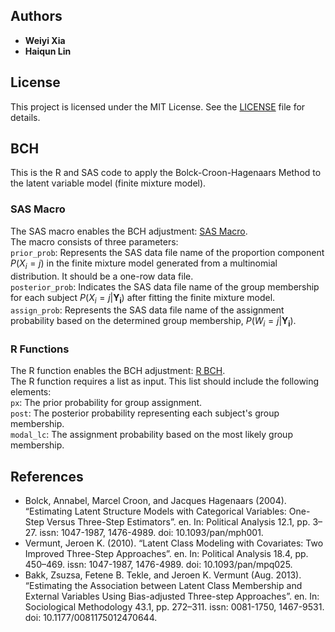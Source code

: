 ## Authors

- **Weiyi Xia** 
- **Haiqun Lin** 

## License

This project is licensed under the MIT License. See the [LICENSE](./LICENSE) file for details.

## BCH
This is the R and SAS code to apply the Bolck-Croon-Hagenaars Method to the latent variable model (finite mixture model).


### SAS Macro
The SAS macro enables the BCH adjustment: 
[SAS Macro](https://github.com/xwytracy/BCH/blob/main/SAS/SAS_macro.sas). \
The macro consists of three parameters:\
`prior_prob`: Represents the SAS data file name of the proportion component $P(X_i=j)$ in the finite mixture model generated from a multinomial distribution. It should be a one-row data file.\
`posterior_prob`: Indicates the SAS data file name of the group membership for each subject $P(X_i=j|\boldsymbol{Y_i})$ after fitting the finite mixture model.\
`assign_prob`: Represents the SAS data file name of the assignment probability based on the determined group membership, $P(W_i=j|\boldsymbol{Y_i})$.

### R Functions
The R function enables the BCH adjustment: 
[R BCH](https://github.com/xwytracy/BCH/blob/main/R/function_BCH.R).\
The R function requires a list as input. This list should include the following elements:\
`px`: The prior probability for group assignment.\
`post`: The posterior probability representing each subject's group membership.\
`modal_lc`: The assignment probability based on the most likely group membership.

## References
- Bolck, Annabel, Marcel Croon, and Jacques Hagenaars (2004). “Estimating Latent Structure Models with Categorical Variables: One-Step Versus Three-Step Estimators”. en. In: Political Analysis 12.1, pp. 3–27. issn: 1047-1987, 1476-4989. doi: 10.1093/pan/mph001.
- Vermunt, Jeroen K. (2010). “Latent Class Modeling with Covariates: Two Improved Three-Step Approaches”. en. In: Political Analysis 18.4, pp. 450–469. issn: 1047-1987, 1476-4989. doi: 10.1093/pan/mpq025.
- Bakk, Zsuzsa, Fetene B. Tekle, and Jeroen K. Vermunt (Aug. 2013). “Estimating the Association between Latent Class Membership and External Variables Using Bias-adjusted Three-step Approaches”. en. In: Sociological Methodology 43.1, pp. 272–311. issn: 0081-1750, 1467-9531. doi: 10.1177/0081175012470644.
